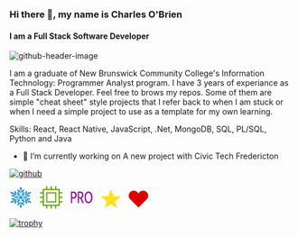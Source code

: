 ### Hi there 👋, my name is Charles O'Brien
#### I am a Full Stack Software Developer
![github-header-image](https://user-images.githubusercontent.com/23325500/223582668-81f4e4ed-7542-4dcc-a44e-d8b98f799b43.png)


I am a graduate of New Brunswick Community College's Information Technology: Programmer Analyst program. I have 3 years of experiance as a Full Stack Developer. Feel free to brows my repos. Some of them are simple "cheat sheet" style projects that I refer back to when I am stuck or when I need a simple project to use as a template for my own learning.   

Skills: React, React Native, JavaScript, .Net, MongoDB, SQL, PL/SQL, Python and Java

- 🔭 I’m currently working on A new project with Civic Tech Fredericton 


[<img src='https://cdn.jsdelivr.net/npm/simple-icons@3.0.1/icons/github.svg' alt='github' height='40'>](https://github.com/Charlie-OBrien)  

<a href='https://archiveprogram.github.com/'><img src='https://raw.githubusercontent.com/acervenky/animated-github-badges/master/assets/acbadge.gif' width='40' height='40'></a> <a href='https://docs.github.com/en/developers'><img src='https://raw.githubusercontent.com/acervenky/animated-github-badges/master/assets/devbadge.gif' width='40' height='40'></a> <a href='https://github.com/pricing'><img src='https://raw.githubusercontent.com/acervenky/animated-github-badges/master/assets/pro.gif' width='40' height='40'></a> <a href='https://stars.github.com/'><img src='https://raw.githubusercontent.com/acervenky/animated-github-badges/master/assets/starbadge.gif' width='35' height='35'></a> <a href='https://docs.github.com/en/github/supporting-the-open-source-community-with-github-sponsors'><img src='https://raw.githubusercontent.com/acervenky/animated-github-badges/master/assets/sponsorbadge.gif' width='35' height='35'></a> 

[![trophy](https://github-profile-trophy.vercel.app/?username=Charlie-OBrien)](https://github.com/ryo-ma/github-profile-trophy)

